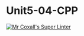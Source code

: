 # Unit5-04-CPP
[![Mr Coxall's Super Linter](https://github.com/ICS3U-Programming-NathanA/Unit5-04-CPP/workflows/Mr%20Coxall's%20Super%20Linter/badge.svg)](https://github.com/ICS3U-Programming-NathanA/Unit5-04-CPP/actions/)
